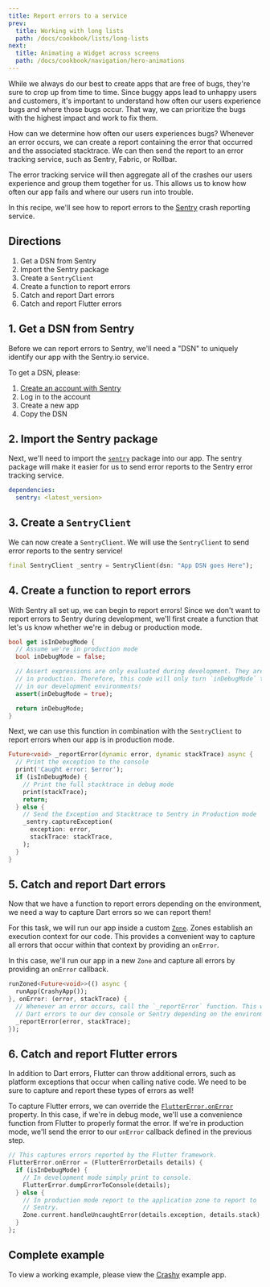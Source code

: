 ```yaml
---
title: Report errors to a service
prev:
  title: Working with long lists
  path: /docs/cookbook/lists/long-lists
next:
  title: Animating a Widget across screens
  path: /docs/cookbook/navigation/hero-animations
---
```


While we always do our best to create apps that are free of bugs, they're sure
to crop up from time to time. Since buggy apps lead to unhappy
users and customers, it's important to understand how often our users experience
bugs and where those bugs occur. That way, we can prioritize the bugs with the
highest impact and work to fix them.

How can we determine how often our users experiences bugs? Whenever an error
occurs, we can create a report containing the error that occurred and the
associated stacktrace. We can then send the report to an error tracking service,
such as Sentry, Fabric, or Rollbar.

The error tracking service will then aggregate all of the crashes our users
experience and group them together for us. This allows us to know how often our
app fails and where our users run into trouble.

In this recipe, we'll see how to report errors to the
[Sentry](https://sentry.io/welcome/) crash reporting service.

## Directions

  1. Get a DSN from Sentry
  2. Import the Sentry package
  3. Create a `SentryClient`
  4. Create a function to report errors
  5. Catch and report Dart errors
  6. Catch and report Flutter errors

## 1. Get a DSN from Sentry

Before we can report errors to Sentry, we'll need a "DSN" to uniquely identify
our app with the Sentry.io service.

To get a DSN, please:

  1. [Create an account with Sentry](https://sentry.io/signup/)
  2. Log in to the account
  3. Create a new app
  4. Copy the DSN

## 2. Import the Sentry package

Next, we'll need to import the
[`sentry`](https://pub.dartlang.org/packages/sentry) package into our app. The
sentry package will make it easier for us to send error reports to the Sentry
error tracking service.

```yaml
dependencies:
  sentry: <latest_version>
```

## 3. Create a `SentryClient`

We can now create a `SentryClient`. We will use the `SentryClient` to send
error reports to the sentry service!

<!-- skip -->
```dart
final SentryClient _sentry = SentryClient(dsn: "App DSN goes Here");
```

## 4. Create a function to report errors

With Sentry all set up, we can begin to report errors! Since we don't want to
report errors to Sentry during development, we'll first create a function that
let's us know whether we're in debug or production mode.

<!-- skip -->
```dart
bool get isInDebugMode {
  // Assume we're in production mode
  bool inDebugMode = false;

  // Assert expressions are only evaluated during development. They are ignored
  // in production. Therefore, this code will only turn `inDebugMode` to true
  // in our development environments!
  assert(inDebugMode = true);

  return inDebugMode;
}
```

Next, we can use this function in combination with the `SentryClient` to report
errors when our app is in production mode.

<!-- skip -->
```dart
Future<void> _reportError(dynamic error, dynamic stackTrace) async {
  // Print the exception to the console
  print('Caught error: $error');
  if (isInDebugMode) {
    // Print the full stacktrace in debug mode
    print(stackTrace);
    return;
  } else {
    // Send the Exception and Stacktrace to Sentry in Production mode
    _sentry.captureException(
      exception: error,
      stackTrace: stackTrace,
    );
  }
}
```

## 5. Catch and report Dart errors

Now that we have a function to report errors depending on the environment, we
need a way to capture Dart errors so we can report them!

For this task, we will run our app inside a custom
[`Zone`](https://docs.flutter.io/flutter/dart-async/Zone-class.html). Zones
establish an execution context for our code. This provides a convenient way to
capture all errors that occur within that context by providing an `onError`.

In this case, we'll run our app in a new `Zone` and capture all errors by
providing an `onError` callback.

<!-- skip -->
```dart
runZoned<Future<void>>(() async {
  runApp(CrashyApp());
}, onError: (error, stackTrace) {
  // Whenever an error occurs, call the `_reportError` function. This will send
  // Dart errors to our dev console or Sentry depending on the environment.
  _reportError(error, stackTrace);
});
```

## 6. Catch and report Flutter errors

In addition to Dart errors, Flutter can throw additional errors, such as
platform exceptions that occur when calling native code. We need to be sure to
capture and report these types of errors as well!

To capture Flutter errors, we can override the
[`FlutterError.onError`](https://docs.flutter.io/flutter/foundation/FlutterError/onError.html)
property. In this case, if we're in debug mode, we'll use a convenience function
from Flutter to properly format the error. If we're in production mode, we'll
send the error to our `onError` callback defined in the previous step.

<!-- skip -->
```dart
// This captures errors reported by the Flutter framework.
FlutterError.onError = (FlutterErrorDetails details) {
  if (isInDebugMode) {
    // In development mode simply print to console.
    FlutterError.dumpErrorToConsole(details);
  } else {
    // In production mode report to the application zone to report to
    // Sentry.
    Zone.current.handleUncaughtError(details.exception, details.stack);
  }
};
```

## Complete example

To view a working example, please view the
[Crashy](https://github.com/flutter/crashy) example app.
